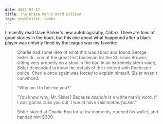 ```yaml
---
date: 2021-04-17
title: The White Man's Word Edition
tags: newsletter, books
---
```



I recently read Dave Parker's new autobiography, *Cobra*. There are tons of good stories in the book, but this one about what happened after a black player was unfairly fined by the league was my favorite:

> Charlie had some idea of what this was about and found George Sisler Jr., son of the great first baseman for the St. Louis Browns, sitting very properly on a stool in the bar. In an extremely stern voice, Sisler demanded to know the details of the incident with Rochester police. Charlie once again was forced to explain himself. Sisler wasn't convinced.
>
> "Why am I to believe you?"
>
>"You know why, Mr. Sisler? Because *asshole* is a white man's word. If I was gonna cuss you out, I would have said *motherfucker*."
>
> Sisler stared at Charlie Boo for a few moments, opened his wallet, and handed him $300.
